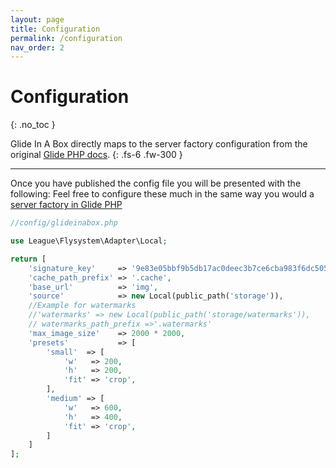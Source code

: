 ```yaml
---
layout: page 
title: Configuration 
permalink: /configuration 
nav_order: 2
---
```


# Configuration
{: .no_toc }

Glide In A Box directly maps to the server factory configuration from the original [Glide PHP docs](https://glide.thephpleague.com/). 
{: .fs-6 .fw-300 }

-------------------------

Once you have published the config file you will be presented with the following:
Feel free to configure these much in the same way you would a [server factory in Glide PHP](https://glide.thephpleague.com/1.0/config/setup/#setup-with-factory)

````php
//config/glideinabox.php

use League\Flysystem\Adapter\Local;

return [
    'signature_key'     => '9e83e05bbf9b5db17ac0deec3b7ce6cba983f6dc50531c7a919f28d5fb3696c3',
    'cache_path_prefix' => '.cache',
    'base_url'          => 'img',
    'source'            => new Local(public_path('storage')),
    //Example for watermarks
    //'watermarks' => new Local(public_path('storage/watermarks')),
    // watermarks_path_prefix =>'.watermarks'
    'max_image_size'    => 2000 * 2000,
    'presets'           => [
        'small'  => [
            'w'   => 200,
            'h'   => 200,
            'fit' => 'crop',
        ],
        'medium' => [
            'w'   => 600,
            'h'   => 400,
            'fit' => 'crop',
        ]
    ]
];
````